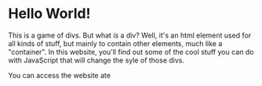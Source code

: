 # Hello World!
This is a game of divs. But what *is* a div? Well, it's an html element used for all kinds of stuff, but mainly to contain other elements,
much like a "container". In this website, you'll find out some of the cool stuff you can do with JavaScript that will change the syle of those divs.

You can access the website ate 
